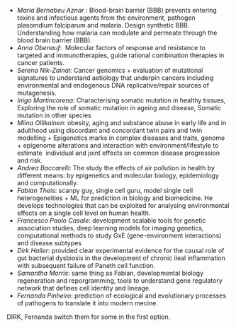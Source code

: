 - *Maria Bernabeu Aznar*  : Blood-brain barrier (BBB) prevents entering toxins and infectious agents from the environment, pathogen plasomdium falciparum and malaria. Design synthetic BBB. Understanding how malaria can modulate and permeate through the blood brain barrier (BBB).
- *Anna Obenauf*:   Molecular factors of response and resistance to targeted and immunotherapies, guide rational combination therapies in cancer patients.
- *Serena Nik-Zainal*: Cancer genomics + evaluation of mutational signatures to understand aetiology that underpin cancers including environmental and endogenous DNA replicative/repair sources of mutagenesis.
- *Inigo Martincorena*: Characterising somatic mutation in healthy tissues, Exploring the role of somatic mutation in ageing and disease, Somatic mutation in other species
- *Miina Ollikainen*: obesity, aging and substance abuse in early life and in adulthood using discordant and concordant twin pairs and twin modelling + Epigenetics marks in complex diseases and traits, genome + epigenome alterations and interaction with environment/lifestyle to estimate  individual and joint effects on common disease progression and risk.
- *Andrea Baccarelli*: The study the effects of air pollution in health by different means: by epigenetics and molecular biology, epidemiology and computationally.
- *Fabian Theis*: scanpy guy, single cell guru, model single cell heterogeneities + ML for prediction in biology and biomedicine. He develops technologies that can be exploited for analysing environmental effects on a single cell level on human health.
- *Francesco Paolo Casale*:  development scalable tools for genetic association studies, deep learning models for imaging genetics, computational methods to study GxE (gene-environment interactions) and disease subtypes
- *Dirk Haller*: provided clear experimental evidence for the causal role of gut bacterial dysbiosis in the development of chronic ileal inflammation with subsequent failure of Paneth cell function.
- *Samantha Morris*: same thing as Fabian, developmental biology regeneration and reporgramming, tools to understand gene regulatory network that defines cell identity and lineage.
- *Fernanda Pinheiro*: prediction of ecological and evolutionary processes of pathogens to translate it into modern mecine.


DIRK, Fernanda switch them for some in the first option.